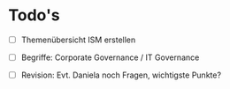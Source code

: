 # Todo's

* [ ] Themenübersicht ISM erstellen
* [ ] Begriffe: Corporate Governance / IT Governance
* [ ] Revision: Evt. Daniela noch Fragen, wichtigste Punkte?





